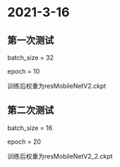 # 2021-3-16
## 第一次测试

batch_size = 32

epoch = 10

训练后权重为resMobileNetV2.ckpt

## 第二次测试

batch_size = 16

epoch = 20

训练后权重为resMobileNetV2_2.ckpt
